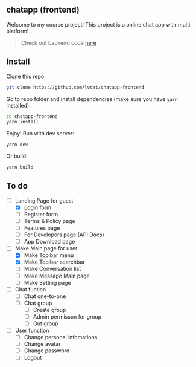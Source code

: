 ## chatapp (frontend)
Welcome to my course project! This project is a online chat app with multi platform!

> Check out backend code [here](#)

## Install
Clone this repo:
```bash
git clone https://github.com/lvdat/chatapp-frontend
```
Go to repo folder and install dependencies (make sure you have `yarn ` installed):
```bash
cd chatapp-frontend
yarn install
```
Enjoy! Run with dev server:
```bash
yarn dev
```
Or build:
```bash
yarn build
```

## To do
- [ ] Landing Page for guest
  - [x] Login form
  - [ ] Register form
  - [ ] Terms & Policy page
  - [ ] Features page
  - [ ] For Developers page (API Docs)
  - [ ] App Download page
- [ ] Make Main page for user
  - [x] Make Toolbar menu
  - [x] Make Toolbar searchbar
  - [ ] Make Conversation list
  - [ ] Make Message Main page
  - [ ] Make Setting page
- [ ] Chat funtion
  - [ ] Chat one-to-one
  - [ ] Chat group
    - [ ] Create group
    - [ ] Admin permisson for group
    - [ ] Out group

- [ ] User function
  - [ ] Change personal infomations
  - [ ] Change avatar
  - [ ] Change password
  - [ ] Logout
